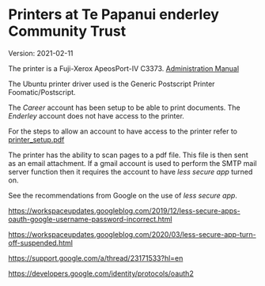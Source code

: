 # Printers at Te Papanui enderley Community Trust

Version: 2021-02-11

The printer is a Fuji-Xerox ApeosPort-IV C3373. [Administration Manual](https://www.manualslib.com/manual/1063690/Fuji-Xerox-Apeosport-Iv-C5575.html)

The Ubuntu printer driver used is the Generic Postscript Printer Foomatic/Postscript.

The *Career* account has been setup to be able to print documents. The *Enderley* account does not have access to the printer.

For the steps to allow an account to have access to the printer refer to [printer_setup.pdf](printer_setup.pdf)

The printer has the ability to scan pages to a pdf file. This file is then sent as an email attachment. If a gmail account is used to perform the SMTP mail server function then it requires the account to have *less secure app* turned on. 

See the recommendations from Google on the use of *less secure app*.

https://workspaceupdates.googleblog.com/2019/12/less-secure-apps-oauth-google-username-password-incorrect.html

https://workspaceupdates.googleblog.com/2020/03/less-secure-app-turn-off-suspended.html

https://support.google.com/a/thread/23171533?hl=en

https://developers.google.com/identity/protocols/oauth2




